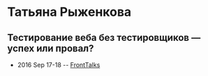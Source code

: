 # Татьяна Рыженкова

## Тестирование веба без тестировщиков — успех или провал?
- 2016 Sep 17-18 -- [FrontTalks](https://events.yandex.ru/lib/talks/3931/)    

